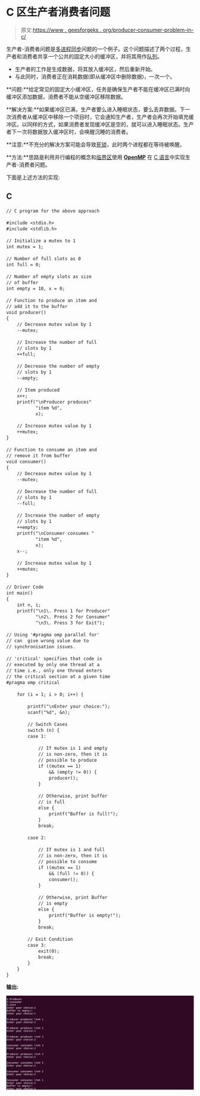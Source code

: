 # C 区生产者消费者问题

> 原文:[https://www . geesforgeks . org/producer-consumer-problem-in-c/](https://www.geeksforgeeks.org/producer-consumer-problem-in-c/)

生产者-消费者问题是[多进程同步](https://www.geeksforgeeks.org/introduction-of-process-synchronization/)问题的一个例子。这个问题描述了两个过程，生产者和消费者共享一个公共的固定大小的缓冲区，并将其用作[队列](https://www.geeksforgeeks.org/queue-data-structure/)。

*   生产者的工作是生成数据，将其放入缓冲区，然后重新开始。
*   与此同时，消费者正在消耗数据(即从缓冲区中删除数据)，一次一个。

**问题:**给定常见的固定大小缓冲区，任务是确保生产者不能在缓冲区已满时向缓冲区添加数据，消费者不能从空缓冲区移除数据。

**解决方案:**如果缓冲区已满，生产者要么进入睡眠状态，要么丢弃数据。下一次消费者从缓冲区中移除一个项目时，它会通知生产者，生产者会再次开始填充缓冲区。以同样的方式，如果消费者发现缓冲区是空的，就可以进入睡眠状态。生产者下一次将数据放入缓冲区时，会唤醒沉睡的消费者。

**注意:**不充分的解决方案可能会导致[死锁](https://www.geeksforgeeks.org/introduction-of-deadlock-in-operating-system/)，此时两个进程都在等待被唤醒。

**方法:**思路是利用并行编程的概念和[临界区](https://www.geeksforgeeks.org/g-fact-70/)使用 [**OpenMP**](https://www.geeksforgeeks.org/openmp-introduction-with-installation-guide/) 在 [C 语言](https://www.geeksforgeeks.org/c-language-set-1-introduction/)中实现生产者-消费者问题。

下面是上述方法的实现:

## C

```
// C program for the above approach

#include <stdio.h>
#include <stdlib.h>

// Initialize a mutex to 1
int mutex = 1;

// Number of full slots as 0
int full = 0;

// Number of empty slots as size
// of buffer
int empty = 10, x = 0;

// Function to produce an item and
// add it to the buffer
void producer()
{
    // Decrease mutex value by 1
    --mutex;

    // Increase the number of full
    // slots by 1
    ++full;

    // Decrease the number of empty
    // slots by 1
    --empty;

    // Item produced
    x++;
    printf("\nProducer produces"
           "item %d",
           x);

    // Increase mutex value by 1
    ++mutex;
}

// Function to consume an item and
// remove it from buffer
void consumer()
{
    // Decrease mutex value by 1
    --mutex;

    // Decrease the number of full
    // slots by 1
    --full;

    // Increase the number of empty
    // slots by 1
    ++empty;
    printf("\nConsumer consumes "
           "item %d",
           x);
    x--;

    // Increase mutex value by 1
    ++mutex;
}

// Driver Code
int main()
{
    int n, i;
    printf("\n1\. Press 1 for Producer"
           "\n2\. Press 2 for Consumer"
           "\n3\. Press 3 for Exit");

// Using '#pragma omp parallel for'
// can  give wrong value due to
// synchronisation issues.

// 'critical' specifies that code is
// executed by only one thread at a
// time i.e., only one thread enters
// the critical section at a given time
#pragma omp critical

    for (i = 1; i > 0; i++) {

        printf("\nEnter your choice:");
        scanf("%d", &n);

        // Switch Cases
        switch (n) {
        case 1:

            // If mutex is 1 and empty
            // is non-zero, then it is
            // possible to produce
            if ((mutex == 1)
                && (empty != 0)) {
                producer();
            }

            // Otherwise, print buffer
            // is full
            else {
                printf("Buffer is full!");
            }
            break;

        case 2:

            // If mutex is 1 and full
            // is non-zero, then it is
            // possible to consume
            if ((mutex == 1)
                && (full != 0)) {
                consumer();
            }

            // Otherwise, print Buffer
            // is empty
            else {
                printf("Buffer is empty!");
            }
            break;

        // Exit Condition
        case 3:
            exit(0);
            break;
        }
    }
}
```

**输出:**

[![](img/599ea4e13c1fa826d544c1c07d9d2b67.png)](https://media.geeksforgeeks.org/wp-content/uploads/20201221004348/ProducerConsumer.PNG)